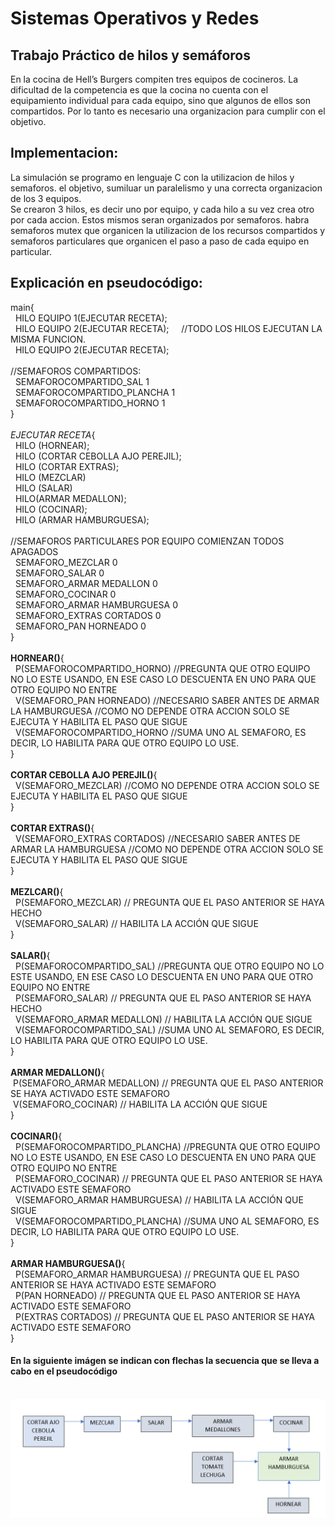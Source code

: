 # Sistemas Operativos y Redes

## Trabajo Práctico de hilos y semáforos

En la cocina de Hell’s Burgers compiten tres equipos de 
cocineros. 
La dificultad de la competencia es que la cocina no cuenta
con el equipamiento individual para cada equipo, sino que
algunos de ellos son compartidos. Por lo tanto es necesario una organizacion para
cumplir con el objetivo.

## Implementacion:
La simulación se programo en lenguaje C con la utilizacion de hilos y semaforos. el objetivo, sumiluar un paralelismo y
una correcta organizacion de los 3 equipos. 
<br>Se crearon 3 hilos, es decir uno por equipo, y cada hilo a su vez crea otro por cada accion. Estos mismos seran organizados por semaforos.
habra semaforos mutex que organicen la utilizacion de los recursos compartidos y semaforos particulares que organicen el paso a paso de cada
equipo en particular.

## Explicación en pseudocódigo:
main{
  <br>
  &nbsp; HILO EQUIPO 1(EJECUTAR RECETA);
  <br>
  &nbsp; HILO EQUIPO 2(EJECUTAR RECETA);     &nbsp; &nbsp;  //TODO LOS HILOS EJECUTAN LA MISMA FUNCION.
  <br>
  &nbsp; HILO EQUIPO 2(EJECUTAR RECETA);
  <br>
  <br>
  //SEMAFOROS COMPARTIDOS:
  <br>
 &nbsp;   SEMAFOROCOMPARTIDO_SAL 1
  <br>
 &nbsp;   SEMAFOROCOMPARTIDO_PLANCHA 1
  <br>
 &nbsp;  SEMAFOROCOMPARTIDO_HORNO 1
  <br> 
}
<br> 
<br> 
*EJECUTAR RECETA*{
    <br>
    &nbsp; HILO (HORNEAR);
    <br>
    &nbsp; HILO (CORTAR CEBOLLA AJO PEREJIL);
    <br>
    &nbsp; HILO (CORTAR EXTRAS);
    <br>
    &nbsp; HILO (MEZCLAR)
    <br>
    &nbsp; HILO (SALAR)
    <br>
    &nbsp; HILO(ARMAR MEDALLON);
    <br>
    &nbsp;  HILO (COCINAR);
    <br>
    &nbsp; HILO (ARMAR HAMBURGUESA);
    <br>
    <br>
    //SEMAFOROS PARTICULARES POR EQUIPO COMIENZAN TODOS APAGADOS
    <br>
   &nbsp; SEMAFORO_MEZCLAR 0
    <br>
   &nbsp; SEMAFORO_SALAR 0
    <br>
   &nbsp; SEMAFORO_ARMAR MEDALLON 0
    <br>
   &nbsp; SEMAFORO_COCINAR 0
    <br>
   &nbsp; SEMAFORO_ARMAR HAMBURGUESA 0
    <br>
   &nbsp; SEMAFORO_EXTRAS CORTADOS 0
    <br>
  &nbsp;  SEMAFORO_PAN HORNEADO 0
    <br>
}
<br>
<br>
**HORNEAR()**{
<br>
&nbsp; P(SEMAFOROCOMPARTIDO_HORNO) //PREGUNTA QUE OTRO EQUIPO NO LO ESTE USANDO, EN ESE CASO LO DESCUENTA EN UNO PARA QUE OTRO EQUIPO NO ENTRE
  <br>
&nbsp; V(SEMAFORO_PAN HORNEADO)  //NECESARIO SABER ANTES DE ARMAR LA HAMBURGUESA //COMO NO DEPENDE OTRA ACCION SOLO SE EJECUTA Y HABILITA EL PASO QUE SIGUE
  <br>
&nbsp; V(SEMAFOROCOMPARTIDO_HORNO //SUMA UNO AL SEMAFORO, ES DECIR, LO HABILITA PARA QUE OTRO EQUIPO LO USE.
<br>
}
<br>
<br>
**CORTAR CEBOLLA AJO PEREJIL()**{
<br>
&nbsp; V(SEMAFORO_MEZCLAR)    //COMO NO DEPENDE OTRA ACCION SOLO SE EJECUTA Y HABILITA EL PASO QUE SIGUE
<br>
}
<br>
<br>
**CORTAR EXTRAS()**{
<br>
&nbsp; V(SEMAFORO_EXTRAS CORTADOS) //NECESARIO SABER ANTES DE ARMAR LA HAMBURGUESA //COMO NO DEPENDE OTRA ACCION SOLO SE EJECUTA Y HABILITA EL PASO QUE SIGUE
<br>
}
<br>
<br>
**MEZLCAR()**{
<br>
&nbsp; P(SEMAFORO_MEZCLAR) // PREGUNTA QUE EL PASO ANTERIOR SE HAYA HECHO
<br>
&nbsp; V(SEMAFORO_SALAR) // HABILITA LA ACCIÓN QUE SIGUE
<br>
}
<br>
<br>
**SALAR()**{
<br>
&nbsp; P(SEMAFOROCOMPARTIDO_SAL) //PREGUNTA QUE OTRO EQUIPO NO LO ESTE USANDO, EN ESE CASO LO DESCUENTA EN UNO PARA QUE OTRO EQUIPO NO ENTRE
<br>
&nbsp; P(SEMAFORO_SALAR) // PREGUNTA QUE EL PASO ANTERIOR SE HAYA HECHO
<br>
&nbsp; V(SEMAFORO_ARMAR MEDALLON) // HABILITA LA ACCIÓN QUE SIGUE
<br>
&nbsp; V(SEMAFOROCOMPARTIDO_SAL) //SUMA UNO AL SEMAFORO, ES DECIR, LO HABILITA PARA QUE OTRO EQUIPO LO USE.
<br>
}
<br>
<br>
**ARMAR MEDALLON()**{
<br>
&nbsp;P(SEMAFORO_ARMAR MEDALLON) // PREGUNTA QUE EL PASO ANTERIOR SE HAYA ACTIVADO ESTE SEMAFORO
<br>
&nbsp;V(SEMAFORO_COCINAR) // HABILITA LA ACCIÓN QUE SIGUE
<br>
}
<br>
<br>
**COCINAR()**{
<br>
&nbsp; P(SEMAFOROCOMPARTIDO_PLANCHA) //PREGUNTA QUE OTRO EQUIPO NO LO ESTE USANDO, EN ESE CASO LO DESCUENTA EN UNO PARA QUE OTRO EQUIPO NO ENTRE
<br>
&nbsp; P(SEMAFORO_COCINAR) // PREGUNTA QUE EL PASO ANTERIOR SE HAYA ACTIVADO ESTE SEMAFORO
<br>
&nbsp; V(SEMAFORO_ARMAR HAMBURGUESA) // HABILITA LA ACCIÓN QUE SIGUE
<br>
&nbsp; V(SEMAFOROCOMPARTIDO_PLANCHA) //SUMA UNO AL SEMAFORO, ES DECIR, LO HABILITA PARA QUE OTRO EQUIPO LO USE.
<br>
}
<br>
<br>
**ARMAR HAMBURGUESA()**{
<br>
&nbsp; P(SEMAFORO_ARMAR HAMBURGUESA) // PREGUNTA QUE EL PASO ANTERIOR SE HAYA ACTIVADO ESTE SEMAFORO
<br>
&nbsp; P(PAN HORNEADO) // PREGUNTA QUE EL PASO ANTERIOR SE HAYA ACTIVADO ESTE SEMAFORO
<br>
&nbsp; P(EXTRAS CORTADOS) // PREGUNTA QUE EL PASO ANTERIOR SE HAYA ACTIVADO ESTE SEMAFORO
<br>
}
<br>
#### En la siguiente imágen se indican con flechas la secuencia que se lleva a cabo en el pseudocódigo
<br>
<img src = "SECUENCIA.png">
<br>
